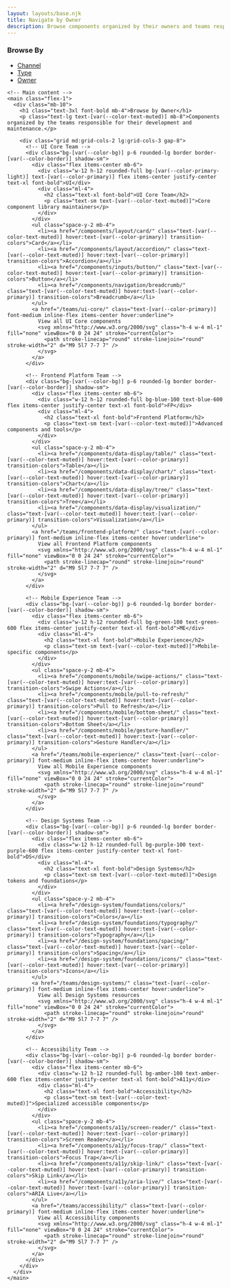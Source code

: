 ```yaml
---
layout: layouts/base.njk
title: Navigate by Owner
description: Browse components organized by their owners and teams responsible for maintenance
---
```


<div class="container mx-auto px-4 md:px-6 py-8">
  <div class="flex flex-col lg:flex-row gap-10">
    <!-- Left sidebar navigation -->
    <aside class="lg:w-64 shrink-0">
      <nav class="space-y-6">
        <div class="space-y-2">
          <h3 class="font-medium text-sm uppercase text-[var(--color-text-muted)]">Browse By</h3>
          <ul class="space-y-2">
            <li><a href="/navigation/by-channel/" class="block py-1 hover:text-[var(--color-primary)] transition-colors">Channel</a></li>
            <li><a href="/navigation/by-type/" class="block py-1 hover:text-[var(--color-primary)] transition-colors">Type</a></li>
            <li><a href="/navigation/by-owner/" class="block py-1 text-[var(--color-primary)] font-medium">Owner</a></li>
          </ul>
        </div>
      </nav>
    </aside>
    
    <!-- Main content -->
    <main class="flex-1">
      <div class="mb-10">
        <h1 class="text-3xl font-bold mb-4">Browse by Owner</h1>
        <p class="text-lg text-[var(--color-text-muted)] mb-8">Components organized by the teams responsible for their development and maintenance.</p>
        
        <div class="grid md:grid-cols-2 lg:grid-cols-3 gap-8">
          <!-- UI Core Team -->
          <div class="bg-[var(--color-bg)] p-6 rounded-lg border border-[var(--color-border)] shadow-sm">
            <div class="flex items-center mb-6">
              <div class="w-12 h-12 rounded-full bg-[var(--color-primary-light)] text-[var(--color-primary)] flex items-center justify-center text-xl font-bold">UI</div>
              <div class="ml-4">
                <h2 class="text-xl font-bold">UI Core Team</h2>
                <p class="text-sm text-[var(--color-text-muted)]">Core component library maintainers</p>
              </div>
            </div>
            <ul class="space-y-2 mb-4">
              <li><a href="/components/layout/card/" class="text-[var(--color-text-muted)] hover:text-[var(--color-primary)] transition-colors">Card</a></li>
              <li><a href="/components/layout/accordion/" class="text-[var(--color-text-muted)] hover:text-[var(--color-primary)] transition-colors">Accordion</a></li>
              <li><a href="/components/inputs/button/" class="text-[var(--color-text-muted)] hover:text-[var(--color-primary)] transition-colors">Button</a></li>
              <li><a href="/components/navigation/breadcrumb/" class="text-[var(--color-text-muted)] hover:text-[var(--color-primary)] transition-colors">Breadcrumb</a></li>
            </ul>
            <a href="/teams/ui-core/" class="text-[var(--color-primary)] font-medium inline-flex items-center hover:underline">
              View all UI Core components
              <svg xmlns="http://www.w3.org/2000/svg" class="h-4 w-4 ml-1" fill="none" viewBox="0 0 24 24" stroke="currentColor">
                <path stroke-linecap="round" stroke-linejoin="round" stroke-width="2" d="M9 5l7 7-7 7" />
              </svg>
            </a>
          </div>
          
          <!-- Frontend Platform Team -->
          <div class="bg-[var(--color-bg)] p-6 rounded-lg border border-[var(--color-border)] shadow-sm">
            <div class="flex items-center mb-6">
              <div class="w-12 h-12 rounded-full bg-blue-100 text-blue-600 flex items-center justify-center text-xl font-bold">FP</div>
              <div class="ml-4">
                <h2 class="text-xl font-bold">Frontend Platform</h2>
                <p class="text-sm text-[var(--color-text-muted)]">Advanced components and tools</p>
              </div>
            </div>
            <ul class="space-y-2 mb-4">
              <li><a href="/components/data-display/table/" class="text-[var(--color-text-muted)] hover:text-[var(--color-primary)] transition-colors">Table</a></li>
              <li><a href="/components/data-display/chart/" class="text-[var(--color-text-muted)] hover:text-[var(--color-primary)] transition-colors">Chart</a></li>
              <li><a href="/components/data-display/tree/" class="text-[var(--color-text-muted)] hover:text-[var(--color-primary)] transition-colors">Tree</a></li>
              <li><a href="/components/data-display/visualization/" class="text-[var(--color-text-muted)] hover:text-[var(--color-primary)] transition-colors">Visualization</a></li>
            </ul>
            <a href="/teams/frontend-platform/" class="text-[var(--color-primary)] font-medium inline-flex items-center hover:underline">
              View all Frontend Platform components
              <svg xmlns="http://www.w3.org/2000/svg" class="h-4 w-4 ml-1" fill="none" viewBox="0 0 24 24" stroke="currentColor">
                <path stroke-linecap="round" stroke-linejoin="round" stroke-width="2" d="M9 5l7 7-7 7" />
              </svg>
            </a>
          </div>
          
          <!-- Mobile Experience Team -->
          <div class="bg-[var(--color-bg)] p-6 rounded-lg border border-[var(--color-border)] shadow-sm">
            <div class="flex items-center mb-6">
              <div class="w-12 h-12 rounded-full bg-green-100 text-green-600 flex items-center justify-center text-xl font-bold">ME</div>
              <div class="ml-4">
                <h2 class="text-xl font-bold">Mobile Experience</h2>
                <p class="text-sm text-[var(--color-text-muted)]">Mobile-specific components</p>
              </div>
            </div>
            <ul class="space-y-2 mb-4">
              <li><a href="/components/mobile/swipe-actions/" class="text-[var(--color-text-muted)] hover:text-[var(--color-primary)] transition-colors">Swipe Actions</a></li>
              <li><a href="/components/mobile/pull-to-refresh/" class="text-[var(--color-text-muted)] hover:text-[var(--color-primary)] transition-colors">Pull to Refresh</a></li>
              <li><a href="/components/mobile/bottom-sheet/" class="text-[var(--color-text-muted)] hover:text-[var(--color-primary)] transition-colors">Bottom Sheet</a></li>
              <li><a href="/components/mobile/gesture-handler/" class="text-[var(--color-text-muted)] hover:text-[var(--color-primary)] transition-colors">Gesture Handler</a></li>
            </ul>
            <a href="/teams/mobile-experience/" class="text-[var(--color-primary)] font-medium inline-flex items-center hover:underline">
              View all Mobile Experience components
              <svg xmlns="http://www.w3.org/2000/svg" class="h-4 w-4 ml-1" fill="none" viewBox="0 0 24 24" stroke="currentColor">
                <path stroke-linecap="round" stroke-linejoin="round" stroke-width="2" d="M9 5l7 7-7 7" />
              </svg>
            </a>
          </div>
          
          <!-- Design Systems Team -->
          <div class="bg-[var(--color-bg)] p-6 rounded-lg border border-[var(--color-border)] shadow-sm">
            <div class="flex items-center mb-6">
              <div class="w-12 h-12 rounded-full bg-purple-100 text-purple-600 flex items-center justify-center text-xl font-bold">DS</div>
              <div class="ml-4">
                <h2 class="text-xl font-bold">Design Systems</h2>
                <p class="text-sm text-[var(--color-text-muted)]">Design tokens and foundations</p>
              </div>
            </div>
            <ul class="space-y-2 mb-4">
              <li><a href="/design-system/foundations/colors/" class="text-[var(--color-text-muted)] hover:text-[var(--color-primary)] transition-colors">Colors</a></li>
              <li><a href="/design-system/foundations/typography/" class="text-[var(--color-text-muted)] hover:text-[var(--color-primary)] transition-colors">Typography</a></li>
              <li><a href="/design-system/foundations/spacing/" class="text-[var(--color-text-muted)] hover:text-[var(--color-primary)] transition-colors">Spacing</a></li>
              <li><a href="/design-system/foundations/icons/" class="text-[var(--color-text-muted)] hover:text-[var(--color-primary)] transition-colors">Icons</a></li>
            </ul>
            <a href="/teams/design-systems/" class="text-[var(--color-primary)] font-medium inline-flex items-center hover:underline">
              View all Design Systems resources
              <svg xmlns="http://www.w3.org/2000/svg" class="h-4 w-4 ml-1" fill="none" viewBox="0 0 24 24" stroke="currentColor">
                <path stroke-linecap="round" stroke-linejoin="round" stroke-width="2" d="M9 5l7 7-7 7" />
              </svg>
            </a>
          </div>
          
          <!-- Accessibility Team -->
          <div class="bg-[var(--color-bg)] p-6 rounded-lg border border-[var(--color-border)] shadow-sm">
            <div class="flex items-center mb-6">
              <div class="w-12 h-12 rounded-full bg-amber-100 text-amber-600 flex items-center justify-center text-xl font-bold">A11y</div>
              <div class="ml-4">
                <h2 class="text-xl font-bold">Accessibility</h2>
                <p class="text-sm text-[var(--color-text-muted)]">Specialized accessible components</p>
              </div>
            </div>
            <ul class="space-y-2 mb-4">
              <li><a href="/components/a11y/screen-reader/" class="text-[var(--color-text-muted)] hover:text-[var(--color-primary)] transition-colors">Screen Reader</a></li>
              <li><a href="/components/a11y/focus-trap/" class="text-[var(--color-text-muted)] hover:text-[var(--color-primary)] transition-colors">Focus Trap</a></li>
              <li><a href="/components/a11y/skip-link/" class="text-[var(--color-text-muted)] hover:text-[var(--color-primary)] transition-colors">Skip Link</a></li>
              <li><a href="/components/a11y/aria-live/" class="text-[var(--color-text-muted)] hover:text-[var(--color-primary)] transition-colors">ARIA Live</a></li>
            </ul>
            <a href="/teams/accessibility/" class="text-[var(--color-primary)] font-medium inline-flex items-center hover:underline">
              View all Accessibility components
              <svg xmlns="http://www.w3.org/2000/svg" class="h-4 w-4 ml-1" fill="none" viewBox="0 0 24 24" stroke="currentColor">
                <path stroke-linecap="round" stroke-linejoin="round" stroke-width="2" d="M9 5l7 7-7 7" />
              </svg>
            </a>
          </div>
        </div>
      </div>
    </main>
  </div>
</div>